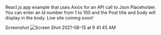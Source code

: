 React.js app example that uses Axios for an API call to Json
Placeholder. 
You can enter an Id number from 1 to 100 and the Post title
and body will display in the body.
Live site coming soon! 

Screenshot
![Screen Shot 2021-08-13 at 9 41 45 AM](https://user-images.githubusercontent.com/21232289/129366260-4eb00c5b-d956-4dc6-803c-0935cb10fa05.png)


